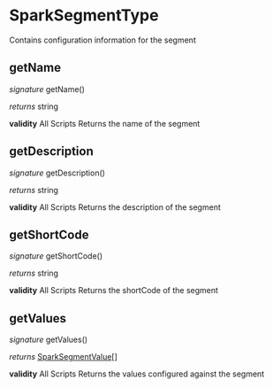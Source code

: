 # SparkSegmentType

Contains configuration information for the segment


## getName
_signature_ getName()</p>
_returns_ string</p>
<b>validity</b> All Scripts
Returns the name of the segment

## getDescription
_signature_ getDescription()</p>
_returns_ string</p>
<b>validity</b> All Scripts
Returns the description of the segment

## getShortCode
_signature_ getShortCode()</p>
_returns_ string</p>
<b>validity</b> All Scripts
Returns the shortCode of the segment

## getValues
_signature_ getValues()</p>
_returns_ [SparkSegmentValue](../Misc/SparkSegmentValue.md)[]</p>
<b>validity</b> All Scripts
Returns the values configured against the segment

